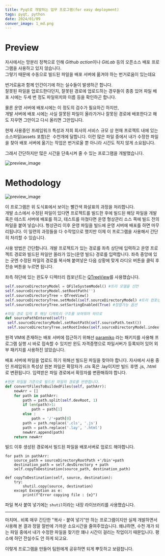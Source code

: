 ```yaml
---
title: Pyqt로 개발하는 업무 프로그램(for easy deployment)
tags: pyqt, python
date: 2024/01/09
conver_image: 1_md.png
---
```


# **Preview**

자사에서는 망분리 정책으로 인해 *Github action*이나 _GitLab_ 등의 오픈소스 배포 프로그램을 사용하고 있지 않습니다.  
그렇기 때문에 수동으로 빌드된 파일을 배포 서버에 옮겨야 하는 번거로움이 있는데요

번거로움과 함께 인간이기에 하는 실수들이 발생하곤 합니다.  
잘못된 파일을 업로드한다던지, 잘못된 경로에 업로드하는 경우들이 종종 있어 파일 배포 시에는 두세 번 정도 파일위치와 이름 등을 확인하곤 합니다.

물론 운영 서버에 배포시에는 이 정도의 검수가 필요하긴 하지만,  
개발 서버에 배포 시에는 사실 잘못된 파일이 올라가거나 잘못된 경로에 배포한다고 해도 지우면 그만이고 다시 올리면 그만입니다.

현재 사용중인 프레임워크 특성과 저희 회사의 서비스 규모 상 현재 프로젝트 내에 있는 소스파일(assets 포함)은  수천개에 달합니다. 이런 많은 파일 중에서 내가 수정한 파일을 찾아 배포 서버에 옮기는 작업은 번거로울 뿐 아니라 시간도 적지 않게 소요됩니다.

그래서 간단하지만 많은 시간을 단축시켜 줄 수 있는 프로그램을 개발했습니다.

![preview_image](/images/1_md.png)

# **Methodology**

![preview_image](/images/1_md_1.png)

이 프로그램은 위 도식표에서 보이는 빨간색 화살표의 과정을 처리합니다.  
개발 소스에서 수정된 파일이 있다면 프로젝트를 빌드한 후에 빌드된 해당 파일을 개발 혹은 테스트 서버에 배포를 하고, 테스트를 마쳤다면 운영 형상관리 소스 쪽에 빌드 전의 파일을 붙여 넣습니다. 형상관리 이후 운영 파일을 빌드에 운영 서버에 배포를 하면 마무리됩니다. 이 일련의 과정들을 다 수작업으로 했지만 이제 이 프로그램을 사용해서 간단히 처리할 수 있습니다.

사용 방법은 간단합니다. 개발 프로젝트가 있는 경로를 좌측 상단에 입력하고 운영 프로젝트 경로와 빌드된 파일만 올라가 있는(운영 빌드) 경로를 입력합니다. 좌측 중앙에 있는 곳엔 수정된 파일의 경로를 복사해 붙여넣은 다음 상황에 맞게 라디오 버튼을 클릭 후 전송 버튼을 누르면 됩니다.

좌측 하단에 있는 윈도우 디렉터리 컴포넌트는 [QTreeView](https://doc.qt.io/qt-6/qtreeview.html)를 사용했습니다.

```python
self.sourceDirectoryModel = QFileSystemModel() #트리 모델을 선언
self.sourceDirectoryModel.setRootPath('')
self.sourceDirectoryTree = QTreeView()
self.sourceDirectoryTree.setModel(self.sourceDirectoryModel) #트리 컴포넌트에 모델을 할당
self.sourceDirectoryTree.setSortingEnabled(True) #정렬가능 옵션

#파일 경로 입력 후 해당 디렉토리 구조를 보여줘야 하므로
def sourcePathEntered(self):
 self.sourceDirectoryModel.setRootPath(self.sourcePath.text())
 self.sourceDirectoryTree.setRootIndex(self.sourceDirectoryModel.index(self.sourcePath.text()))
```

원격 VM에 존재하는 배포 서버에 접근하기 위해선 [paramiko](https://www.paramiko.org/installing.html) 라는 패키지를 사용해 프로그램 실행 시 바로 접속할 수 있지만 윈도 자격증명으로 파일서버가 등록되어 있어 외부 패키지를 사용하진 않았습니다.

배포 서버에 파일을 업로드 하기 위해선 빌드된 파일을 찾아야 합니다. 자사에서 사용 중인 프레임워크 특성상 원본 파일은 확장자가 .cls 혹은 .lay이지만 빌드 후엔 .js, .html로 변환됩니다. 입력받은 파일 경로에서 확장자를 변환해줘야 합니다.

```python
#원본 파일을 기준으로 빌드된 파일의 경로를 반환합니다.
def convertFilesToBuildedFiles(self, pathArr):
    newArr = []
    for path in pathArr:
        path = path.split(self.devRoot, 1)
        if len(path)>1:
            path = path[1]
        else :
            path = '/'+path[0]
        path = path.replace('.cls', '.js')
        path = path.replace('.lay', '.html')
        newArr.append(path)
    return newArr
```

빌드 이후 생성된 경로에서 빌드된 파일을 배포서버로 업로드 해야합니다.

```
for path in pathArr:
    source_path = sourceDirectoryRootPath +'/bin'+path
    destination_path = self.devDirectory + path
    self.copyToDestination(source_path, destination_path)

def copyToDestination(self, source, destination):
    try:
        shutil.copy(source, destination)
    except Exception as e:
        print(f"Error copying file : {e}")
```

파일 복사 붙여 넣기에는 `shutil`이라는 내장 라이브러리를 사용했습니다.

---

마치며.. 비록 매우 간단한 "복사 - 붙여 넣기"만 하는 프로그램이지만 실제 개발하면서 사용해 본 결과 정말 절반에 가까운 소요시간을 줄여주었습니다. 왜냐하면, 수천 개가 되는 파일 중에서 내가 수정한 파일을 찾기란 꽤나 시간이 걸리는 작업이기 때문입니다. 평소에 하던 잔실수도 안 하게 되고요.

이렇게 프로그램을 만들어 팀원에게 공유하면 되게 뿌듯하고 보람찹니다.
